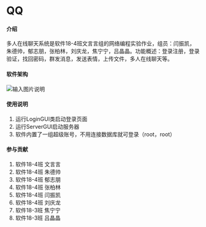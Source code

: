 # QQ

#### 介绍
  多人在线聊天系统是软件18-4班文言言组的网络编程实验作业，组员：闫振凯，朱德帅，郁志朋，张柏林，刘庆龙，焦宁宁，吕晶晶。功能概述：登录注册，登录验证，找回密码，群发消息，发送表情，上传文件，多人在线聊天等。

#### 软件架构

![输入图片说明](https://images.gitee.com/uploads/images/2020/1118/144920_92ce8fa1_7436957.jpeg "QQ图片20201118144059.jpg")


#### 使用说明

1.  运行LoginGUI类启动登录页面
2.  运行ServerGUI启动服务器
3.  软件内置了一组超级账号，不用连接数据库就可登录（root，root）

#### 参与贡献

1.  软件18-4班 文言言
2.  软件18-4班 朱德帅
3.  软件18-4班 郁志朋
4.  软件18-4班 张柏林
5.  软件18-4班 闫振凯
6.  软件18-4班 刘庆龙
7.  软件18-3班 焦宁宁
8.  软件18-3班 吕晶晶
